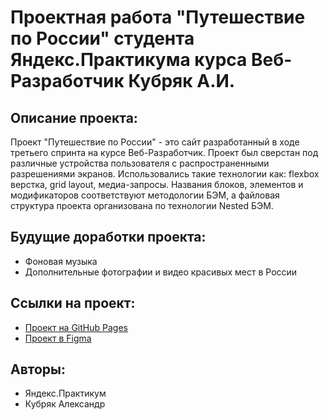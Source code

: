 
# Проектная работа "Путешествие по России" студента Яндекс.Практикума курса Веб-Разработчик Кубряк А.И.

## Описание проекта:

Проект "Путешествие по России" - это сайт разработанный в ходе третьего спринта на курсе Веб-Разработчик. Проект был сверстан под различные устройства пользователя с распространенными разрешениями экранов. Использовались такие технологии как: flexbox верстка, grid layout, медиа-запросы. Названия блоков, элементов и модификаторов соответствуют методологии БЭМ, а файловая
структура проекта организована по технологии Nested БЭМ.

## Будущие доработки проекта:

* Фоновая музыка
* Дополнительные фотографии и видео красивых мест в России

## Ссылки на проект:

* [Проект на GitHub Pages](https://kubryak.github.io/russian-travel/)
* [Проект в Figma](https://www.figma.com/file/5S2WSbEFL6awjVWJ0NWL8Q/Sprint-3_-Russia-_-desktop-%2B-mobile?node-id=28503%3A0&t=aJ33qZEsacfCmmtH-0)

## Авторы:

* Яндекс.Практикум
* Кубряк Александр
